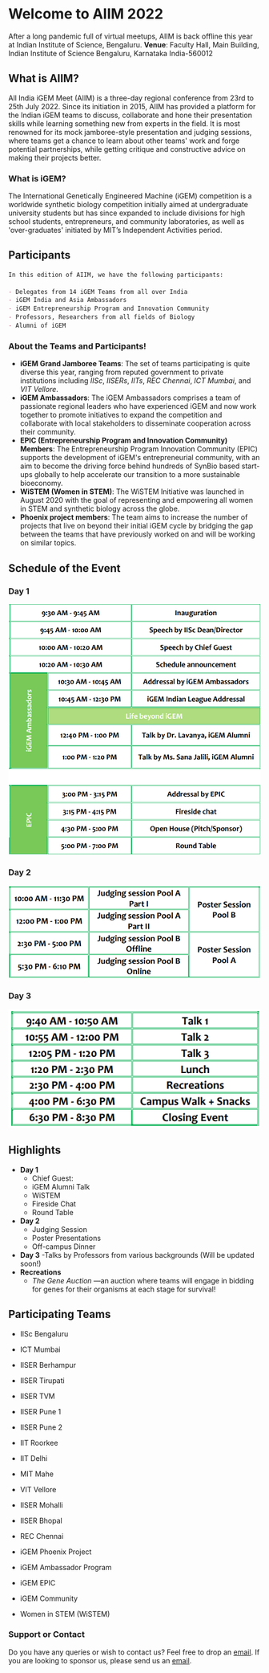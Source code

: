 # Welcome to AIIM 2022
After a long pandemic full of virtual meetups, AIIM is back offline this year at Indian Institute of Science, Bengaluru. 
**Venue**: Faculty Hall, Main Building, Indian Institute of Science Bengaluru, Karnataka India-560012 

## What is AIIM?
All India iGEM Meet (AIIM) is a three-day regional conference from 23rd to 25th July 2022. Since its initiation in 2015, AIIM has provided a platform for the Indian iGEM teams to discuss, collaborate and hone their presentation skills while learning something new from experts in the field. It is most renowned for its mock jamboree-style presentation and judging sessions, where teams get a chance to learn about other teams' work and forge potential partnerships, while getting critique and constructive advice on making their projects better.

### What is iGEM?

The International Genetically Engineered Machine (iGEM) competition is a worldwide synthetic biology competition initially aimed at undergraduate university students but has since expanded to include divisions for high school students, entrepreneurs, and community laboratories, as well as 'over-graduates' initiated by MIT’s Independent Activities period.

## Participants
```markdown
In this edition of AIIM, we have the following participants:

- Delegates from 14 iGEM Teams from all over India
- iGEM India and Asia Ambassadors
- iGEM Entrepreneurship Program and Innovation Community 
- Professors, Researchers from all fields of Biology
- Alumni of iGEM

```

### About the Teams and Participants!

- **iGEM Grand Jamboree Teams**: The set of teams participating is quite diverse this year, ranging from reputed government to private institutions including _IISc_, _IISERs_, _IITs_, _REC Chennai_, _ICT Mumbai_, and _VIT Vellore_. 
- **iGEM Ambassadors**: The iGEM Ambassadors comprises a team of passionate regional leaders who have experienced iGEM and now work together to promote initiatives to expand the competition and collaborate with local stakeholders to disseminate cooperation across their community. 
- **EPIC (Entrepreneurship Program and Innovation Community) Members**: The Entrepreneurship Program Innovation Community (EPIC) supports the development of iGEM's entrepreneurial community, with an aim to become the driving force behind hundreds of SynBio based start-ups globally to help accelerate our transition to a more 
sustainable bioeconomy. 
- **WiSTEM (Women in STEM)**: The WiSTEM Initiative was launched in August 2020 with the goal of representing and empowering all women in STEM and synthetic biology across the globe. 
- **Phoenix project members**: The team aims to increase the number of projects that live on beyond their initial iGEM cycle by bridging the gap between the teams that have previously worked on and will be working on similar topics.


## Schedule of the Event

### Day 1
![Image](schedule_images/sched_day1.png)
### Day 2
![Image](schedule_images/sched_day2.png)
### Day 3
![Image](schedule_images/image.png)

## Highlights

- **Day 1**
  - Chief Guest: 
  - iGEM Alumni Talk 
  - WiSTEM 
  - Fireside Chat 
  - Round Table
- **Day 2**
  - Judging Session
  - Poster Presentations 
  - Off-campus Dinner
- **Day 3**
  -Talks by Professors from various backgrounds 
(Will be updated soon!) 
- **Recreations**
  - _The Gene Auction_ —an auction where teams will engage in bidding for genes for their organisms at each stage for survival! 

## Participating Teams

- IISc Bengaluru
- ICT Mumbai
- IISER Berhampur
- IISER Tirupati
- IISER TVM
- IISER Pune 1
- IISER Pune 2
- IIT Roorkee
- IIT Delhi
- MIT Mahe
- VIT Vellore
- IISER Mohalli
- IISER Bhopal
- REC Chennai

- iGEM Phoenix Project
- iGEM Ambassador Program
- iGEM EPIC
- iGEM Community
- Women in STEM (WiSTEM)

### Support or Contact

Do you have any queries or wish to contact us? Feel free to drop an [email](mailto:igem.ug@iisc.ac.in). If you are looking to sponsor us, please send us an [email](mailto:igem.ug@iisc.ac.in).
